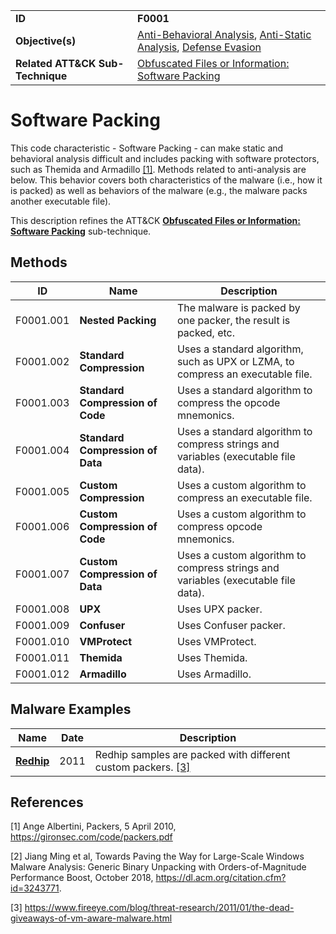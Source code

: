 |||
|---------|------------------------|
|**ID**|**F0001**|
|**Objective(s)**|[Anti-Behavioral Analysis](https://github.com/MBCProject/mbc-beta/tree/master/anti-behavioral-analysis), [Anti-Static Analysis](https://github.com/MBCProject/mbc-beta/tree/master/anti-static-analysis), [Defense Evasion](https://github.com/MBCProject/mbc-beta/tree/master/defense-evasion)|
|**Related ATT&CK Sub-Technique**|[Obfuscated Files or Information: Software Packing](https://attack.mitre.org/techniques/T1027/002)|

Software Packing
================
This code characteristic - Software Packing - can make static and behavioral analysis difficult and includes packing with software protectors, such as Themida and Armadillo [[1]](#1). Methods related to anti-analysis are below. This behavior covers both characteristics of the malware (i.e., how it is packed) as well as behaviors of the malware (e.g., the malware packs another executable file).

This description refines the ATT&CK [**Obfuscated Files or Information: Software Packing**](https://attack.mitre.org/techniques/T1027/002) sub-technique.

Methods
-------
|ID|Name|Description|
|-----------------------------|--------|-----------------------------|
|F0001.001|**Nested Packing**|The malware is packed by one packer, the result is packed, etc.|
|F0001.002|**Standard Compression**|Uses a standard algorithm, such as UPX or LZMA, to compress an executable file.|
|F0001.003|**Standard Compression of Code**|Uses a standard algorithm to compress the opcode mnemonics.|
|F0001.004|**Standard Compression of Data**|Uses a standard algorithm to compress strings and variables (executable file data).|
|F0001.005|**Custom Compression**|Uses a custom algorithm to compress an executable file.|
|F0001.006|**Custom Compression of Code**|Uses a custom algorithm to compress opcode mnemonics.|
|F0001.007|**Custom Compression of Data**|Uses a custom algorithm to compress strings and variables (executable file data).|
|F0001.008|**UPX**|Uses UPX packer.|
|F0001.009|**Confuser**|Uses Confuser packer.|
|F0001.010|**VMProtect**|Uses VMProtect.|
|F0001.011|**Themida**|Uses Themida.|
|F0001.012|**Armadillo**|Uses Armadillo.|

Malware Examples
----------------
|Name|Date|Description|
|-----------------------------|--------|-----------------------------|
|[**Redhip**](https://github.com/MBCProject/mbc-beta/blob/master/xample-malware/redhip.md)|2011|Redhip samples are packed with different custom packers. [[3]](#3)|

References
----------
<a name="1">[1]</a> Ange Albertini, Packers, 5 April 2010, https://gironsec.com/code/packers.pdf

<a name="2">[2]</a> Jiang Ming et al, Towards Paving the Way for Large-Scale Windows Malware Analysis: Generic Binary Unpacking with Orders-of-Magnitude Performance Boost, October 2018, https://dl.acm.org/citation.cfm?id=3243771.
 
<a name="3">[3]</a> https://www.fireeye.com/blog/threat-research/2011/01/the-dead-giveaways-of-vm-aware-malware.html
